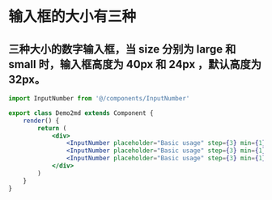 #  输入框的大小有三种
## 三种大小的数字输入框，当 size 分别为 large 和 small 时，输入框高度为 40px 和 24px ，默认高度为 32px。


````jsx
import InputNumber from '@/components/InputNumber'

export class Demo2md extends Component {
    render() {
        return (
            <div>
                <InputNumber placeholder="Basic usage" step={3} min={1} max={10} defaultValue={3} size="large"/>
                <InputNumber placeholder="Basic usage" step={3} min={1} max={10} defaultValue={3}/>
                <InputNumber placeholder="Basic usage" step={3} min={1} max={10} defaultValue={3} size="small"/>
            </div>
        )
    }
}
````